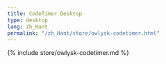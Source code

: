 ```yaml
---
title: CodeTimer Desktop
type: desktop
lang: zh_Hant
permalink: "/zh_Hant/store/owlysk-codetimer.html"
---
```


{% include store/owlysk-codetimer.md %}
 
